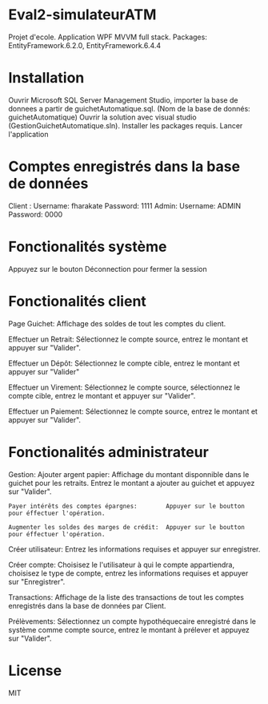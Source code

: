 # Eval2-simulateurATM
Projet d'ecole. Application WPF MVVM full stack.
Packages: EntityFramework.6.2.0, EntityFramework.6.4.4

# Installation
Ouvrir Microsoft SQL Server Management Studio, importer la base de donnees a partir de guichetAutomatique.sql. (Nom de la base de donnés: guichetAutomatique) Ouvrir la solution avec visual studio (GestionGuichetAutomatique.sln). Installer les packages requis. Lancer l'application

# Comptes enregistrés dans la base de données
Client : Username: fharakate Password: 1111 Admin: Username: ADMIN Password: 0000

# Fonctionalités système
Appuyez sur le bouton Déconnection pour fermer la session

# Fonctionalités client
Page Guichet:
Affichage des soldes de tout les comptes du client.

Effectuer un Retrait: 	Sélectionnez le compte source, entrez le montant et appuyer sur "Valider".

Effectuer un Dépôt: 	 	Sélectionnez le compte cible, entrez le montant et appuyer sur "Valider"

Effectuer un Virement: Sélectionnez le compte source, sélectionnez le compte cible, entrez le montant et appuyer sur "Valider".

Effectuer un Paiement:	Sélectionnez le compte source, entrez le montant et appuyer sur "Valider".

# Fonctionalités administrateur
Gestion:
	Ajouter argent papier:				Affichage du montant disponnible dans le guichet pour les retraits.
	                                                Entrez le montant a ajouter au guichet et appuyez sur "Valider".		  	
	
	Payer intérêts des comptes épargnes:		Appuyer sur le boutton pour éffectuer l'opération. 
	
	Augmenter les soldes des marges de crédit:	Appuyer sur le boutton pour éffectuer l'opération.

Créer utilisateur:	Entrez les informations requises et appuyer sur enregistrer.

Créer compte:		Choisisez le l'utilisateur à qui le compte appartiendra, choisisez le type de compte, entrez les informations requises et appuyer sur "Enregistrer". 

Transactions:		Affichage de la liste des transactions de tout les comptes enregistrés dans la base de données par Client. 

Prélèvements:		Sélectionnez un compte hypothéquecaire enregistré dans le système comme compte source, entrez le montant à prélever et appuyez sur "Valider".

# License
MIT
